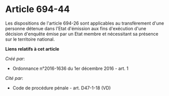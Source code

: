 # Article 694-44

Les dispositions de l'article 694-26 sont applicables au transfèrement  d'une personne détenue dans l'Etat d'émission aux
fins d'exécution d'une  décision d'enquête émise par un Etat membre et nécessitant sa présence  sur le territoire national.

**Liens relatifs à cet article**

_Créé par_:

  - Ordonnance n°2016-1636 du 1er décembre 2016 - art. 1

_Cité par_:

  - Code de procédure pénale - art. D47-1-18 (VD)
